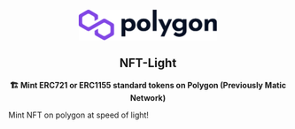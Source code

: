 <p align="center"><img src="client/public/logo.svg" align="center" width="250"></p>
<h2 align="center">NFT-Light</h2>

<p align="center"><b>🏗️ Mint ERC721 or ERC1155 standard tokens on Polygon (Previously Matic Network)</b></p>

Mint NFT on polygon at speed of light!
